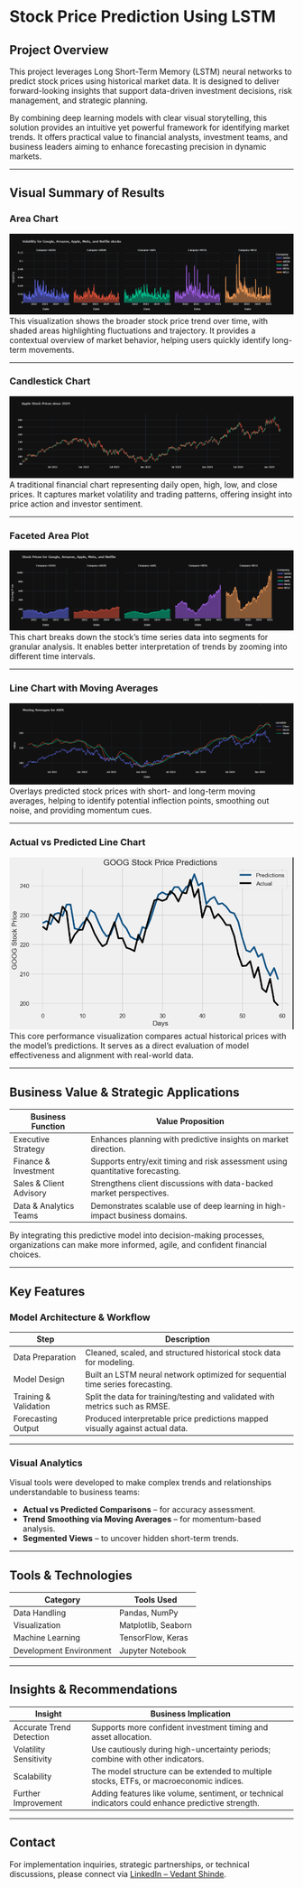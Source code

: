 # Stock Price Prediction Using LSTM

## Project Overview

This project leverages Long Short-Term Memory (LSTM) neural networks to predict stock prices using historical market data. It is designed to deliver forward-looking insights that support data-driven investment decisions, risk management, and strategic planning.

By combining deep learning models with clear visual storytelling, this solution provides an intuitive yet powerful framework for identifying market trends. It offers practical value to financial analysts, investment teams, and business leaders aiming to enhance forecasting precision in dynamic markets.

---

## Visual Summary of Results

### Area Chart

![Area Chart](Area_Chart.png)  
This visualization shows the broader stock price trend over time, with shaded areas highlighting fluctuations and trajectory. It provides a contextual overview of market behavior, helping users quickly identify long-term movements.

---

### Candlestick Chart

![Candlestick Chart](Candlestick_Chart.png)  
A traditional financial chart representing daily open, high, low, and close prices. It captures market volatility and trading patterns, offering insight into price action and investor sentiment.

---

### Faceted Area Plot

![Faceted Area](Faceted_Area.png)  
This chart breaks down the stock’s time series data into segments for granular analysis. It enables better interpretation of trends by zooming into different time intervals.

---

### Line Chart with Moving Averages

![Line Chart with Moving Averages](Line_Chart_with_Moving_Averages.png)  
Overlays predicted stock prices with short- and long-term moving averages, helping to identify potential inflection points, smoothing out noise, and providing momentum cues.

---

### Actual vs Predicted Line Chart

![Line Chart](LineChart.png)  
This core performance visualization compares actual historical prices with the model’s predictions. It serves as a direct evaluation of model effectiveness and alignment with real-world data.

---

## Business Value & Strategic Applications

| Business Function         | Value Proposition                                                                 |
|---------------------------|-----------------------------------------------------------------------------------|
| Executive Strategy        | Enhances planning with predictive insights on market direction.                  |
| Finance & Investment      | Supports entry/exit timing and risk assessment using quantitative forecasting.   |
| Sales & Client Advisory   | Strengthens client discussions with data-backed market perspectives.             |
| Data & Analytics Teams    | Demonstrates scalable use of deep learning in high-impact business domains.      |

By integrating this predictive model into decision-making processes, organizations can make more informed, agile, and confident financial choices.

---

## Key Features

### Model Architecture & Workflow

| Step                  | Description                                                                           |
|-----------------------|---------------------------------------------------------------------------------------|
| Data Preparation      | Cleaned, scaled, and structured historical stock data for modeling.                  |
| Model Design          | Built an LSTM neural network optimized for sequential time series forecasting.       |
| Training & Validation | Split the data for training/testing and validated with metrics such as RMSE.         |
| Forecasting Output    | Produced interpretable price predictions mapped visually against actual data.        |

---

### Visual Analytics

Visual tools were developed to make complex trends and relationships understandable to business teams:

- **Actual vs Predicted Comparisons** – for accuracy assessment.
- **Trend Smoothing via Moving Averages** – for momentum-based analysis.
- **Segmented Views** – to uncover hidden short-term trends.

---

## Tools & Technologies

| Category             | Tools Used                    |
|----------------------|-------------------------------|
| Data Handling        | Pandas, NumPy                 |
| Visualization        | Matplotlib, Seaborn           |
| Machine Learning     | TensorFlow, Keras             |
| Development Environment | Jupyter Notebook            |

---

## Insights & Recommendations

| Insight                   | Business Implication                                                                   |
|---------------------------|-----------------------------------------------------------------------------------------|
| Accurate Trend Detection  | Supports more confident investment timing and asset allocation.                        |
| Volatility Sensitivity    | Use cautiously during high-uncertainty periods; combine with other indicators.         |
| Scalability               | The model structure can be extended to multiple stocks, ETFs, or macroeconomic indices.|
| Further Improvement       | Adding features like volume, sentiment, or technical indicators could enhance predictive strength. |

---

## Contact

For implementation inquiries, strategic partnerships, or technical discussions, please connect via [LinkedIn – Vedant Shinde](https://www.linkedin.com/in/vedantshinde25).
